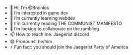 - 👋 Hi, I’m @Brainlos
- 👀 I’m interested in game dev
- 🌱 I’m currently learning webdev
- 📖 I'm currently reading THE COMMUNIST MANIFESTO
- 💞️ I’m looking to collaborate on the rumbling
- 📫 How to reach me: Jaegerist discord
- 😄 Pronouns: he/him
- ⚡ Fun fact: you should join the Jaegerist Party of America
